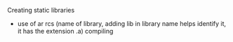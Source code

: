  Creating static libraries
- use of ar rcs (name of library, adding lib in library name helps identify it, it has the extension .a)
compiling 
